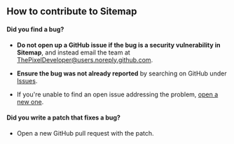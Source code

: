 ## How to contribute to Sitemap

#### **Did you find a bug?**

* **Do not open up a GitHub issue if the bug is a security vulnerability
  in Sitemap**, and instead email the team at ThePixelDeveloper@users.noreply.github.com. 

* **Ensure the bug was not already reported** by searching on GitHub under [Issues](https://github.com/ThePixelDeveloper/Sitemap/issues).

* If you're unable to find an open issue addressing the problem, [open a new one](https://github.com/ThePixelDeveloper/Sitemap/issues).

#### **Did you write a patch that fixes a bug?**

* Open a new GitHub pull request with the patch.
